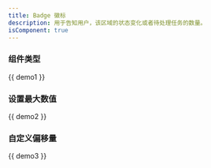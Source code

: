 ```yaml
---
title: Badge 徽标
description: 用于告知用户，该区域的状态变化或者待处理任务的数量。
isComponent: true
---
```


### 组件类型

{{ demo1 }}

### 设置最大数值

{{ demo2 }}

### 自定义偏移量

{{ demo3 }}
